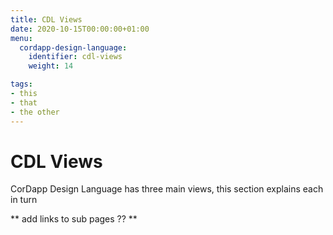 ```yaml
---
title: CDL Views
date: 2020-10-15T00:00:00+01:00
menu:
  cordapp-design-language:
    identifier: cdl-views
    weight: 14

tags:
- this
- that
- the other
---
```


# CDL Views

CorDapp Design Language has three main views, this section explains each in turn

** add links to sub pages ?? **

